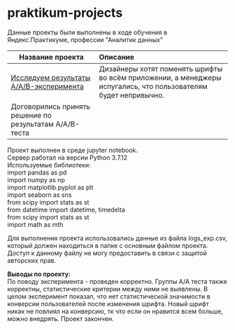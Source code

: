 # praktikum-projects
 
Данные проекты были выполнены в ходе обучения в Яндекс.Практикуме, профессии "Аналитик данных"  

| Название проекта | Описание |
|-------|:--------------------------------------|
|[Исследуем результаты A/A/B-эксперимента](analyst_product_mobil_Alexgnik.ipynb)|Дизайнеры хотят поменять шрифты во всём приложении, а менеджеры испугались, что пользователям будет непривычно.
Договорились принять решение по результатам A/A/B-теста|


Проект выполнен в среде jupyter notebook.    
Сервер работал на версии Python 3.7.12     
Используемые библиотеки:  
import pandas as pd  
import numpy as np  
import matplotlib.pyplot as plt  
import seaborn as sns  
from scipy import stats as st  
from datetime import datetime, timedelta  
from scipy import stats as st  
import math as mth    

Для выполнения проекта использовались данные из файла logs_exp.csv, который должен находиться в папке с основным файлом проекта.
Доступ к данному файлу не могу предоставить в связи с защитой авторских прав.

**Выводы по проекту:**  
По поводу эксперимента - проведен корректно. Группы А/А теста также корректны, статистические критерии между ними не выявлены.
В целом эксперимент показал, что нет статистической значимости в конверсии пользователей после изменения шрифта.
Новый шрифт никак не повлиял на конверсию, тк что если он нравится всем больше, можно внедрять.
Проект закончен.